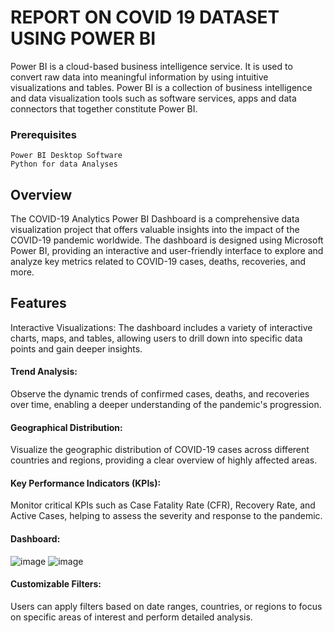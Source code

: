 # REPORT ON COVID 19 DATASET USING POWER BI
Power BI is a cloud-based business intelligence service. It is used to convert raw data into meaningful information by using intuitive visualizations and tables. Power BI is a collection of business intelligence and data visualization tools such as software services, apps and data connectors that together constitute Power BI.

### Prerequisites

```
Power BI Desktop Software
Python for data Analyses
```
## Overview
The COVID-19 Analytics Power BI Dashboard is a comprehensive data visualization project that offers valuable insights into the impact of the COVID-19 pandemic worldwide. The dashboard is designed using Microsoft Power BI, providing an interactive and user-friendly interface to explore and analyze key metrics related to COVID-19 cases, deaths, recoveries, and more.

## Features
Interactive Visualizations: The dashboard includes a variety of interactive charts, maps, and tables, allowing users to drill down into specific data points and gain deeper insights.

#### Trend Analysis: 
Observe the dynamic trends of confirmed cases, deaths, and recoveries over time, enabling a deeper understanding of the pandemic's progression.

#### Geographical Distribution: 
Visualize the geographic distribution of COVID-19 cases across different countries and regions, providing a clear overview of highly affected areas.

#### Key Performance Indicators (KPIs): 
Monitor critical KPIs such as Case Fatality Rate (CFR), Recovery Rate, and Active Cases, helping to assess the severity and response to the pandemic.


#### Dashboard:
![image](https://github.com/user-attachments/assets/94692ab8-30d3-40db-99a1-257fb83a9258)
![image](https://github.com/user-attachments/assets/eaea4e5f-2786-437d-b32e-53da30980cae)

#### Customizable Filters: 
Users can apply filters based on date ranges, countries, or regions to focus on specific areas of interest and perform detailed analysis.
